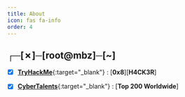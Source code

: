 ```yaml
---
title: About
icon: fas fa-info
order: 4
---
```


## ┌─[✗]─[root@mbz]─[~] 

- [x] [**TryHackMe**](https://tryhackme.com/p/mbz){:target="_blank"} : [**0x8**][**H4CK3R**]
- [x] [**CyberTalents**](https://cybertalents.com/members/mbz/profile){:target="_blank"} : [**Top 200 Worldwide**]


